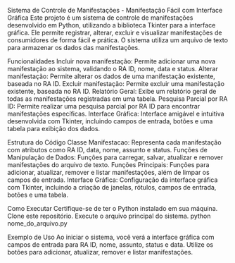 Sistema de Controle de Manifestações - Manifestação Fácil com Interface Gráfica
Este projeto é um sistema de controle de manifestações desenvolvido em Python, utilizando a biblioteca Tkinter para a interface gráfica. Ele permite registrar, alterar, excluir e visualizar manifestações de consumidores de forma fácil e prática. O sistema utiliza um arquivo de texto para armazenar os dados das manifestações.

Funcionalidades
Incluir nova manifestação: Permite adicionar uma nova manifestação ao sistema, validando o RA ID, nome, data e status.
Alterar manifestação: Permite alterar os dados de uma manifestação existente, baseada no RA ID.
Excluir manifestação: Permite excluir uma manifestação existente, baseada no RA ID.
Relatório Geral: Exibe um relatório geral de todas as manifestações registradas em uma tabela.
Pesquisa Parcial por RA ID: Permite realizar uma pesquisa parcial por RA ID para encontrar manifestações específicas.
Interface Gráfica: Interface amigável e intuitiva desenvolvida com Tkinter, incluindo campos de entrada, botões e uma tabela para exibição dos dados.

Estrutura do Código
Classe Manifestacao: Representa cada manifestação com atributos como RA ID, data, nome, assunto e status.
Funções de Manipulação de Dados: Funções para carregar, salvar, atualizar e remover manifestações do arquivo de texto.
Funções Principais: Funções para adicionar, atualizar, remover e listar manifestações, além de limpar os campos de entrada.
Interface Gráfica: Configuração da interface gráfica com Tkinter, incluindo a criação de janelas, rótulos, campos de entrada, botões e uma tabela.

Como Executar
Certifique-se de ter o Python instalado em sua máquina.
Clone este repositório.
Execute o arquivo principal do sistema.
python nome_do_arquivo.py

Exemplo de Uso
Ao iniciar o sistema, você verá a interface gráfica com campos de entrada para RA ID, nome, assunto, status e data. Utilize os botões para adicionar, atualizar, remover e listar manifestações.

